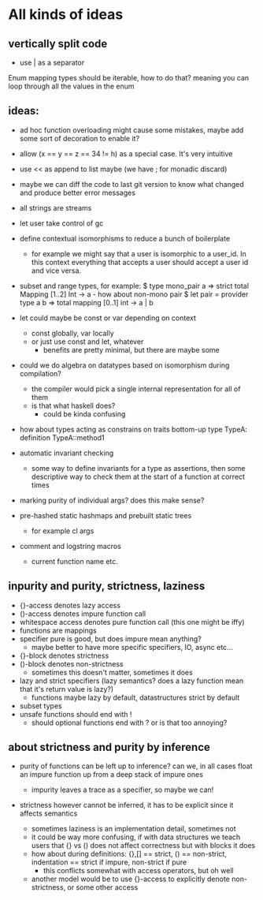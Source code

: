 # All kinds of ideas

## vertically split code
- use | as a separator

Enum mapping types should be iterable, how to do that?
    meaning you can loop through all the values in the enum

## ideas:
- ad hoc function overloading might cause some mistakes, maybe add some sort of decoration to enable it?
- allow (x == y == z == 34 != h) as a special case. It's very intuitive
- use << as append to list maybe (we have ; for monadic discard)
- maybe we can diff the code to last git version to know what changed and produce better error messages
- all strings are streams
- let user take control of gc
- define contextual isomorphisms to reduce a bunch of boilerplate
    - for example we might say that a user is isomorphic to a user_id. In this context everything that accepts a user should accept a user id and vice versa.
- subset and range types, for example: 
    $ type mono_pair a => strict total Mapping [1..2] Int -> a
        - how about non-mono pair
            $ let pair = provider type a b => total mapping [0..1] int -> a | b

- let could maybe be const or var depending on context
    - const globally, var locally
    - or just use const and let, whatever
        - benefits are pretty minimal, but there are maybe some
- could we do algebra on datatypes based on isomorphism during compilation?
    - the compiler would pick a single internal representation for all of them
    - is that what haskell does?
        - could be kinda confusing
- how about types acting as constrains on traits bottom-up
    type TypeA:
        definition TypeA::method1
- automatic invariant checking
    - some way to define invariants for a type as assertions, then some descriptive way to check them at
        the start of a function at correct times
- marking purity of individual args? does this make sense?
- pre-hashed static hashmaps and prebuilt static trees
    - for example cl args

- comment and logstring macros
    - current function name etc.

## inpurity and purity, strictness, laziness
- {}-access denotes lazy access
- ()-access denotes impure function call
- whitespace access denotes pure function call (this one might be iffy)
- functions are mappings
- specifier pure is good, but does impure mean anything?
    - maybe better to have more specific specifiers, IO, async etc...
- {}-block denotes strictness
- ()-block denotes non-strictness
    - sometimes this doesn't matter, sometimes it does
- lazy and strict specifiers (lazy semantics? does a lazy function mean that it's return value is lazy?)
    - functions maybe lazy by default, datastructures strict by default
- subset types
- unsafe functions should end with !
    - should optional functions end with ? or is that too annoying?

## about strictness and purity by inference
- purity of functions can be left up to inference? can we, in all cases float an impure function up from a deep stack of impure ones
    - impurity leaves a trace as a specifier, so maybe we can!

- strictness however cannot be inferred, it has to be explicit since it affects semantics
    - sometimes laziness is an implementation detail, sometimes not
    - it could be way more confusing, if with data structures we teach users that {} vs () does not affect correctness but with blocks it does
    - how about during definitions: {},[] == strict, () == non-strict, indentation == strict if impure, non-strict if pure
        - this conflicts somewhat with access operators, but oh well
    - another model would be to use {}-access to explicitly denote non-strictness, or some other access
